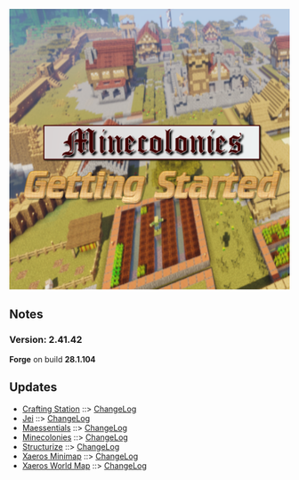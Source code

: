 ![MCGS LOGO](https://github.com/kreezxil/kreezcraft.com/blob/master/mcgs%20logo.png)

## Notes
### Version: 2.41.42
**Forge** on build **28.1.104**

## Updates
- [Crafting Station](https://www.curseforge.com/minecraft/mc-mods/crafting-station) ::> [ChangeLog](https://www.curseforge.com/minecraft/mc-mods/crafting-station/files/2836444)
- [Jei](https://www.curseforge.com/minecraft/mc-mods/jei) ::> [ChangeLog](https://www.curseforge.com/minecraft/mc-mods/jei/files/2835701)
- [Maessentials](https://www.curseforge.com/minecraft/mc-mods/maessentials) ::> [ChangeLog](https://www.curseforge.com/minecraft/mc-mods/maessentials/files/2836546)
- [Minecolonies](https://www.curseforge.com/minecraft/mc-mods/minecolonies) ::> [ChangeLog](https://www.curseforge.com/minecraft/mc-mods/minecolonies/files/2838616)
- [Structurize](https://www.curseforge.com/minecraft/mc-mods/structurize) ::> [ChangeLog](https://www.curseforge.com/minecraft/mc-mods/structurize/files/2835712)
- [Xaeros Minimap](https://www.curseforge.com/minecraft/mc-mods/xaeros-minimap) ::> [ChangeLog](https://www.curseforge.com/minecraft/mc-mods/xaeros-minimap/files/2836592)
- [Xaeros World Map](https://www.curseforge.com/minecraft/mc-mods/xaeros-world-map) ::> [ChangeLog](https://www.curseforge.com/minecraft/mc-mods/xaeros-world-map/files/2836597)
